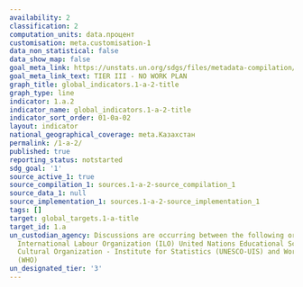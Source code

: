 ```yaml
---
availability: 2
classification: 2
computation_units: data.процент
customisation: meta.customisation-1
data_non_statistical: false
data_show_map: false
goal_meta_link: https://unstats.un.org/sdgs/files/metadata-compilation/Metadata-Goal-1.pdf
goal_meta_link_text: TIER III - NO WORK PLAN
graph_title: global_indicators.1-a-2-title
graph_type: line
indicator: 1.a.2
indicator_name: global_indicators.1-a-2-title
indicator_sort_order: 01-0a-02
layout: indicator
national_geographical_coverage: meta.Казахстан
permalink: /1-a-2/
published: true
reporting_status: notstarted
sdg_goal: '1'
source_active_1: true
source_compilation_1: sources.1-a-2-source_compilation_1
source_data_1: null
source_implementation_1: sources.1-a-2-source_implementation_1
tags: []
target: global_targets.1-a-title
target_id: 1.a
un_custodian_agency: Discussions are occurring between the following organisations
  International Labour Organization (ILO) United Nations Educational Scientific and
  Cultural Organization - Institute for Statistics (UNESCO-UIS) and World Health Organization
  (WHO)
un_designated_tier: '3'
---
```

